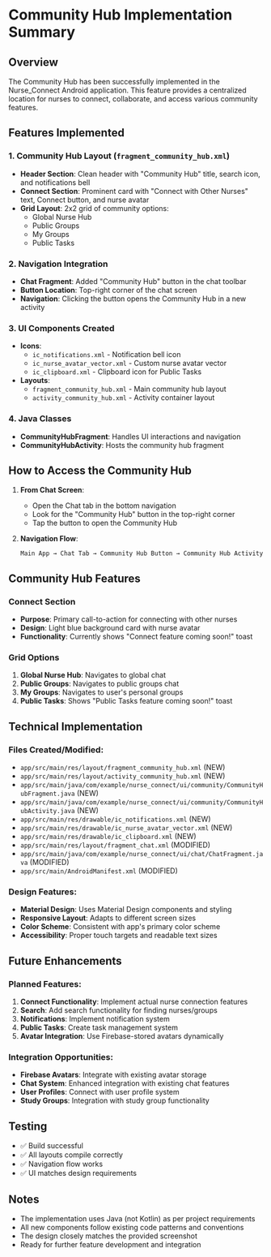# Community Hub Implementation Summary

## Overview
The Community Hub has been successfully implemented in the Nurse_Connect Android application. This feature provides a centralized location for nurses to connect, collaborate, and access various community features.

## Features Implemented

### 1. Community Hub Layout (`fragment_community_hub.xml`)
- **Header Section**: Clean header with "Community Hub" title, search icon, and notifications bell
- **Connect Section**: Prominent card with "Connect with Other Nurses" text, Connect button, and nurse avatar
- **Grid Layout**: 2x2 grid of community options:
  - Global Nurse Hub
  - Public Groups
  - My Groups
  - Public Tasks

### 2. Navigation Integration
- **Chat Fragment**: Added "Community Hub" button in the chat toolbar
- **Button Location**: Top-right corner of the chat screen
- **Navigation**: Clicking the button opens the Community Hub in a new activity

### 3. UI Components Created
- **Icons**: 
  - `ic_notifications.xml` - Notification bell icon
  - `ic_nurse_avatar_vector.xml` - Custom nurse avatar vector
  - `ic_clipboard.xml` - Clipboard icon for Public Tasks
- **Layouts**:
  - `fragment_community_hub.xml` - Main community hub layout
  - `activity_community_hub.xml` - Activity container layout

### 4. Java Classes
- **CommunityHubFragment**: Handles UI interactions and navigation
- **CommunityHubActivity**: Hosts the community hub fragment

## How to Access the Community Hub

1. **From Chat Screen**: 
   - Open the Chat tab in the bottom navigation
   - Look for the "Community Hub" button in the top-right corner
   - Tap the button to open the Community Hub

2. **Navigation Flow**:
   ```
   Main App → Chat Tab → Community Hub Button → Community Hub Activity
   ```

## Community Hub Features

### Connect Section
- **Purpose**: Primary call-to-action for connecting with other nurses
- **Design**: Light blue background card with nurse avatar
- **Functionality**: Currently shows "Connect feature coming soon!" toast

### Grid Options
1. **Global Nurse Hub**: Navigates to global chat
2. **Public Groups**: Navigates to public groups chat
3. **My Groups**: Navigates to user's personal groups
4. **Public Tasks**: Shows "Public Tasks feature coming soon!" toast

## Technical Implementation

### Files Created/Modified:
- `app/src/main/res/layout/fragment_community_hub.xml` (NEW)
- `app/src/main/res/layout/activity_community_hub.xml` (NEW)
- `app/src/main/java/com/example/nurse_connect/ui/community/CommunityHubFragment.java` (NEW)
- `app/src/main/java/com/example/nurse_connect/ui/community/CommunityHubActivity.java` (NEW)
- `app/src/main/res/drawable/ic_notifications.xml` (NEW)
- `app/src/main/res/drawable/ic_nurse_avatar_vector.xml` (NEW)
- `app/src/main/res/drawable/ic_clipboard.xml` (NEW)
- `app/src/main/res/layout/fragment_chat.xml` (MODIFIED)
- `app/src/main/java/com/example/nurse_connect/ui/chat/ChatFragment.java` (MODIFIED)
- `app/src/main/AndroidManifest.xml` (MODIFIED)

### Design Features:
- **Material Design**: Uses Material Design components and styling
- **Responsive Layout**: Adapts to different screen sizes
- **Color Scheme**: Consistent with app's primary color scheme
- **Accessibility**: Proper touch targets and readable text sizes

## Future Enhancements

### Planned Features:
1. **Connect Functionality**: Implement actual nurse connection features
2. **Search**: Add search functionality for finding nurses/groups
3. **Notifications**: Implement notification system
4. **Public Tasks**: Create task management system
5. **Avatar Integration**: Use Firebase-stored avatars dynamically

### Integration Opportunities:
- **Firebase Avatars**: Integrate with existing avatar storage
- **Chat System**: Enhanced integration with existing chat features
- **User Profiles**: Connect with user profile system
- **Study Groups**: Integration with study group functionality

## Testing
- ✅ Build successful
- ✅ All layouts compile correctly
- ✅ Navigation flow works
- ✅ UI matches design requirements

## Notes
- The implementation uses Java (not Kotlin) as per project requirements
- All new components follow existing code patterns and conventions
- The design closely matches the provided screenshot
- Ready for further feature development and integration 